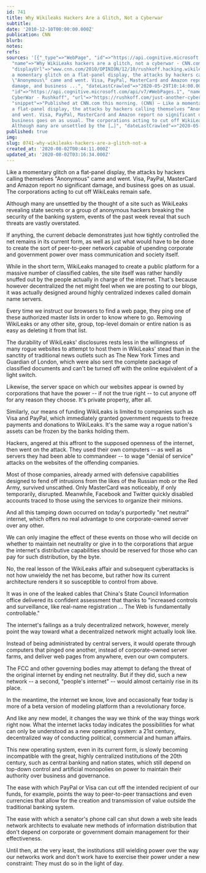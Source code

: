 ```yaml
---
id: 741
title: Why Wikileaks Hackers Are a Glitch, Not a Cyberwar
subtitle: 
date: '2010-12-10T00:00:00.000Z'
publication: CNN
blurb: 
notes: 
refs: 
sources: '[{"_type"=>"WebPage", "id"=>"https://api.cognitive.microsoft.com/api/v7/#WebPages.0",
  "name"=>"Why WikiLeaks hackers are a glitch, not a cyberwar - CNN.com", "url"=>"http://www.cnn.com/2010/OPINION/12/10/rushkoff.hacking.wikileaks/index.html",
  "displayUrl"=>"www.cnn.com/2010/OPINION/12/10/rushkoff.hacking.wikileaks", "snippet"=>"Like
  a momentary glitch on a flat-panel display, the attacks by hackers calling themselves
  \"Anonymous\" came and went. Visa, PayPal, MasterCard and Amazon report no significant
  damage, and business ...", "dateLastCrawled"=>"2020-05-29T10:14:00.0000000Z"}, {"_type"=>"WebPage",
  "id"=>"https://api.cognitive.microsoft.com/api/v7/#WebPages.1", "name"=>"Just Another
  CyberWar - Rushkoff", "url"=>"https://rushkoff.com/just-another-cyberwar/", "displayUrl"=>"https://rushkoff.com/just-another-cyberwar",
  "snippet"=>"Published at CNN.com this morning. (CNN) — Like a momentary glitch on
  a flat-panel display, the attacks by hackers calling themselves “Anonymous” came
  and went. Visa, PayPal, MasterCard and Amazon report no significant damage, and
  business goes on as usual. The corporations acting to cut off WikiLeaks remain safe.
  Although many are unsettled by the […]", "dateLastCrawled"=>"2020-05-02T18:53:00.0000000Z"}]'
published: true
img: 
slug: 0741-why-wikileaks-hackers-are-a-glitch-not-a
created_at: '2020-08-02T00:44:11.000Z'
updated_at: '2020-08-02T03:16:34.000Z'
---
```

Like a momentary glitch on a flat-panel display, the attacks by hackers calling themselves "Anonymous" came and went. Visa, PayPal, MasterCard and Amazon report no significant damage, and business goes on as usual. The corporations acting to cut off WikiLeaks remain safe.

Although many are unsettled by the thought of a site such as WikiLeaks revealing state secrets or a group of anonymous hackers breaking the security of the banking system, events of the past week reveal that such threats are vastly overstated.

If anything, the current debacle demonstrates just how tightly controlled the net remains in its current form, as well as just what would have to be done to create the sort of peer-to-peer network capable of upending corporate and government power over mass communication and society itself.

While in the short term, WikiLeaks managed to create a public platform for a massive number of classified cables, the site itself was rather handily snuffed out by the people actually in charge of the internet. That's because however decentralized the net might feel when we are posting to our blogs, it was actually designed around highly centralized indexes called domain name servers.

Every time we instruct our browsers to find a web page, they ping one of these authorized master lists in order to know where to go. Removing WikiLeaks or any other site, group, top-level domain or entire nation is as easy as deleting it from that list.

The durability of WikiLeaks' disclosures rests less in the willingness of many rogue websites to attempt to host them in WikiLeaks' stead than in the sanctity of traditional news outlets such as The New York Times and Guardian of London, which were also sent the complete package of classified documents and can't be turned off with the online equivalent of a light switch.

Likewise, the server space on which our websites appear is owned by corporations that have the power -- if not the true right -- to cut anyone off for any reason they choose. It's private property, after all.

Similarly, our means of funding WikiLeaks is limited to companies such as Visa and PayPal, which immediately granted government requests to freeze payments and donations to WikiLeaks. It's the same way a rogue nation's assets can be frozen by the banks holding them.

Hackers, angered at this affront to the supposed openness of the internet, then went on the attack. They used their own computers -- as well as servers they had been able to commandeer -- to wage "denial of service" attacks on the websites of the offending companies.

Most of those companies, already armed with defensive capabilities designed to fend off intrusions from the likes of the Russian mob or the Red Army, survived unscathed. Only MasterCard was noticeably, if only temporarily, disrupted. Meanwhile, Facebook and Twitter quickly disabled accounts traced to those using the services to organize their minions.

And all this tamping down occurred on today's purportedly "net neutral" internet, which offers no real advantage to one corporate-owned server over any other.

We can only imagine the effect of these events on those who will decide on whether to maintain net neutrality or give in to the corporations that argue the internet's distributive capabilities should be reserved for those who can pay for such distribution, by the byte.

No, the real lesson of the WikiLeaks affair and subsequent cyberattacks is not how unwieldy the net has become, but rather how its current architecture renders it so susceptible to control from above.

It was in one of the leaked cables that China's State Council Information office delivered its confident assessment that thanks to "increased controls and surveillance, like real-name registration ... The Web is fundamentally controllable."

The internet's failings as a truly decentralized network, however, merely point the way toward what a decentralized network might actually look like.

Instead of being administrated by central servers, it would operate through computers that pinged one another, instead of corporate-owned server farms, and deliver web pages from anywhere, even our own computers.

The FCC and other governing bodies may attempt to defang the threat of the original internet by ending net neutrality. But if they did, such a new network -- a second, "people's internet" -- would almost certainly rise in its place.

In the meantime, the internet we know, love and occasionally fear today is more of a beta version of modeling platform than a revolutionary force.

And like any new model, it changes the way we think of the way things work right now. What the internet lacks today indicates the possibilities for what can only be understood as a new operating system: a 21st century, decentralized way of conducting political, commercial and human affairs.

This new operating system, even in its current form, is slowly becoming incompatible with the great, highly centralized institutions of the 20th century, such as central banking and nation states, which still depend on top-down control and artificial monopolies on power to maintain their authority over business and governance.

The ease with which PayPal or Visa can cut off the intended recipient of our funds, for example, points the way to peer-to-peer transactions and even currencies that allow for the creation and transmission of value outside the traditional banking system.

The ease with which a senator's phone call can shut down a web site leads network architects to evaluate new methods of information distribution that don't depend on corporate or government domain management for their effectiveness.

Until then, at the very least, the institutions still wielding power over the way our networks work and don't work have to exercise their power under a new constraint: They must do so in the light of day.
